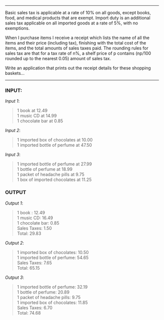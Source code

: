 ***
 Basic sales tax is applicable at a rate of 10% on all goods, except books, food, and medical products that are exempt. Import duty is an additional sales tax applicable on all imported goods at a rate of 5%, with no exemptions.

 When I purchase items I receive a receipt which lists the name of all the items and their price (including tax), finishing with the total cost of the items, and the total amounts of sales taxes paid.  The rounding rules for sales tax are that for a tax rate of n%, a shelf price of p contains (np/100 rounded up to the nearest 0.05) amount of sales tax.

 Write an application that prints out the receipt details for these shopping baskets...
 ***
### INPUT:

 *Input 1*:
 >1 book at 12.49  
 >1 music CD at 14.99  
 >1 chocolate bar at 0.85  

 *Input 2*:
 >1 imported box of chocolates at 10.00  
 >1 imported bottle of perfume at 47.50  

 *Input 3*:
 >1 imported bottle of perfume at 27.99  
 >1 bottle of perfume at 18.99  
 >1 packet of headache pills at 9.75  
 >1 box of imported chocolates at 11.25  

### OUTPUT

*Output 1*:
>1 book : 12.49  
>1 music CD: 16.49  
>1 chocolate bar: 0.85  
>Sales Taxes: 1.50  
>Total: 29.83  

*Output 2*:
>1 imported box of chocolates: 10.50  
>1 imported bottle of perfume: 54.65  
>Sales Taxes: 7.65  
>Total: 65.15  

*Output 3*:
>1 imported bottle of perfume: 32.19  
>1 bottle of perfume: 20.89  
>1 packet of headache pills: 9.75  
>1 imported box of chocolates: 11.85  
>Sales Taxes: 6.70  
>Total: 74.68  
  
